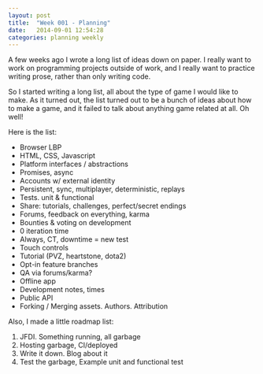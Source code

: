 ```yaml
---
layout: post
title:  "Week 001 - Planning"
date:   2014-09-01 12:54:28
categories: planning weekly
---
```


A few weeks ago I wrote a long list of ideas down on paper. I really want to work on programming projects outside of work, and I really want to practice writing prose, rather than only writing code.

So I started writing a long list, all about the type of game I would like to make. As it turned out, the list turned out to be a bunch of ideas about how to make a game, and it failed to talk about anything game related at all. Oh well!

Here is the list:

*	Browser LBP
*	HTML, CSS, Javascript
*	Platform interfaces / abstractions
*	Promises, async
*	Accounts w/ external identity
*	Persistent, sync, multiplayer, deterministic, replays
*	Tests. unit & functional
*	Share: tutorials, challenges, perfect/secret endings
*	Forums, feedback on everything, karma
*	Bounties & voting on development
*	0 iteration time
*	Always, CT, downtime = new test
*	Touch controls
*	Tutorial (PVZ, heartstone, dota2)
*	Opt-in feature branches
*	QA via forums/karma?
*	Offline app
*	Development notes, times
*	Public API
*	Forking / Merging assets. Authors. Attribution

Also, I made a little roadmap list:

1.	JFDI. Something running, all garbage
2.	Hosting garbage, CI/deployed
3.	Write it down. Blog about it
4.	Test the garbage, Example unit and functional test
